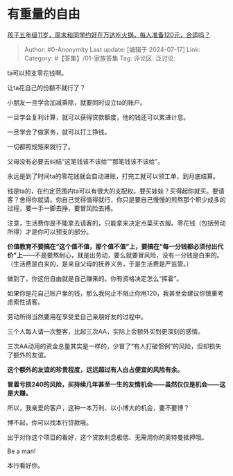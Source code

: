 # 有重量的自由
[孩子五年级11岁，周末和同学约好在万达吃火锅，每人准备120元，合适吗？](https://www.zhihu.com/question/585515462/answer/3564878557)

> Author: #0-Anonymity
> Last update: [编辑于 2024-07-17]
> Link:
> Category: #【答集】/01-家族答集 
> Tag: 
> 评论区:
> 泛讨论:

ta可以预支零花钱啊。

让ta花自己的份额不就行了？

小朋友一旦学会加减乘除，就要同时设立ta的账户。

一旦学会复利计算，就可以获得贷款额度，他的钱还可以累进计息。

一旦学会了做家务，就可以打工挣钱。

一切都照规矩来就行了。

父母没有必要去纠结“这笔钱该不该给”“那笔钱该不该给”。

永远是到了时间ta的零花钱就会自动进账，打完工就可以领工单，到月底结算。

钱是ta的，在约定范围内ta可以有很大的支配权。要买娃娃？买得起你就买。要请客？舍得你就请。你自己觉得值得就行，你只是要自己慢慢的煎熬那个积少成多的过程，要一手一脚去挣，要冒风险去搏。

注意，生活费你是不能拿去请客的，只能拿来决定点菜买衣服。零花钱（包括劳动所得）才是你可以预支的部分。

**价值教育不要搞在“这个值不值，那个值不值”上，要搞在“每一分钱都必须付出代价”上**——不是要熬耐心，就是出劳动，要么就要冒风险，没有一分钱是白来的。（生活费是白来的，是来自父母的抚养义务，于是生活费是严监管。）

做到了，你这份自由就是自己赚来的。你有资格决定怎么“挥霍”。

如果你是花自己账户里的钱，那么我何止不阻止你用120，我甚至会建议你慎重考虑索性请客。

劳动所得当然要用在享受爱自己亲朋好友的过程中。

三个人每人请一次整客，比起三次AA，实际上会额外买到更深刻的感情。

三次AA动用的资金总量其实是一样的，少冒了“有人打破惯例”的风险，但却损失了额外的友谊。

**这个额外的友谊的珍贵程度，远远超过有人白占便宜的风险有余。**

**冒着亏损240的风险，买持续几年甚至一生的友情机会——虽然仅仅是机会——这是大赚。**

所以，我亲爱的客户，这种一本万利、以小博大的机会，要不要博？

博不起，你可以找本行贷款哦。

出于对你这个项目的看好，这个贷款利息极低、无需用你的奥特曼抵押哦。

Be a man!

本行看好你。